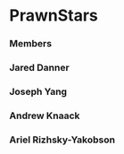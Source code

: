# PrawnStars

### Members ###
### Jared Danner ###
### Joseph Yang ### 
### Andrew Knaack ### 
### Ariel Rizhsky-Yakobson ###
